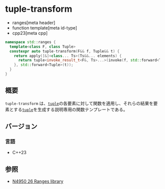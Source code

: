 # tuple-transform
* ranges[meta header]
* function template[meta id-type]
* cpp23[meta cpp]

```cpp
namespace std::ranges {
  template<class F, class Tuple>
  constexpr auto tuple-transform(F&& f, Tuple&& t) {
    return apply([&]<class... Ts>(Ts&&... elements) {
      return tuple<invoke_result_t<F&, Ts>...>(invoke(f, std::forward<Ts>(elements))...);
    }, std::forward<Tuple>(t));
  }
}
```

## 概要

`tuple-transform` は、[`tuple`](/reference/tuple/tuple.md)の各要素に対して関数を適用し、それらの結果を要素とする[`tuple`](/reference/tuple/tuple.md)を生成する説明専用の関数テンプレートである。

## バージョン
### 言語
- C++23

## 参照
- [N4950 26 Ranges library](https://timsong-cpp.github.io/cppwp/n4950/ranges)
